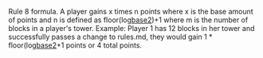 Rule 8 formula. A player gains x times n points where x is the base amount of points and n is defined as floor(log[base2](m))+1 where m is the number of blocks in a player's tower. 
Example: Player 1 has 12 blocks in her tower and successfully passes a change to rules.md, they would gain 1 * floor(log[base2](12)+1 points or 4 total points. 

